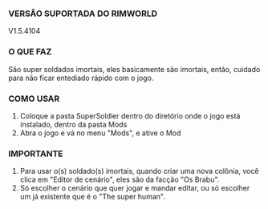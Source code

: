 ### VERSÂO SUPORTADA DO RIMWORLD ###
V1.5.4104

### O QUE FAZ ###
São super soldados imortais, eles basicamente são imortais, então, cuidado para não ficar entediado rápido com o jogo.


### COMO USAR ###
1. Coloque a pasta SuperSoldier dentro do diretório onde o jogo está instalado, dentro da pasta Mods
2. Abra o jogo e vá no menu "Mods", e ative o Mod


### IMPORTANTE ###
1. Para usar o(s) soldado(s) imortais, quando criar uma nova colônia, você clica em "Editor de cenário", eles são da facção "Os Brabu".
2. Só escolher o cenário que quer jogar e mandar editar, ou só escolher um já existente que é o "The super human".

